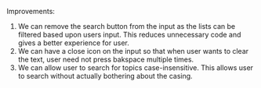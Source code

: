 Improvements: 
  1) We can remove the search button from the input as the lists can be filtered based upon users input. This reduces unnecessary code and gives a better experience for user.
  2) We can have a close icon on the input so that when user wants to clear the text, user need not press bakspace multiple times.
  3) We can allow user to search for topics case-insensitive. This allows user to search without actually bothering about the casing.